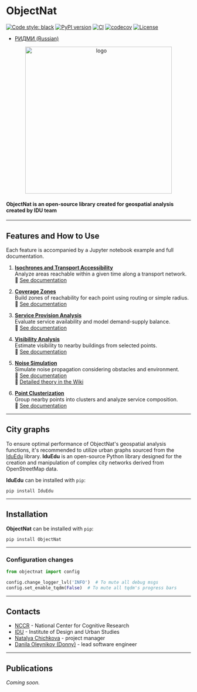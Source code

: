 # ObjectNat

[![Code style: black](https://img.shields.io/badge/code%20style-black-000000.svg)](https://github.com/psf/black)
[![PyPI version](https://img.shields.io/pypi/v/objectnat.svg)](https://pypi.org/project/objectnat/)
[![CI](https://github.com/DDonnyy/ObjectNat/actions/workflows/ci_pipeline.yml/badge.svg)](https://github.com/DDonnyy/ObjecNat/actions/workflows/ci_pipeline.yml)
[![codecov](https://codecov.io/gh/DDonnyy/ObjectNat/graph/badge.svg?token=K6JFSJ02GU)](https://codecov.io/gh/DDonnyy/ObjectNat)
[![License](https://img.shields.io/badge/license-BSD--3--Clause-blue.svg)](https://opensource.org/licenses/MIT)

- [РИДМИ (Russian)](README_ru.md)
<p align="center">
<img src="https://github.com/user-attachments/assets/ed0f226e-1728-4659-9e21-b4d499e703cd" alt="logo" width="400">
</p>

#### **ObjectNat** is an open-source library created for geospatial analysis created by **IDU team**

---

## Features and How to Use

Each feature is accompanied by a Jupyter notebook example and full documentation.

1. **[Isochrones and Transport Accessibility](./examples/isochrone_generator.ipynb)**  
   Analyze areas reachable within a given time along a transport network.  
   📄 [See documentation](https://ddonnyy.github.io/ObjectNat/latest/usage/isochrones.html)

2. **[Coverage Zones](./examples/coverage_zones.ipynb)**  
   Build zones of reachability for each point using routing or simple radius.  
   📄 [See documentation](https://ddonnyy.github.io/ObjectNat/latest/usage/coverage.html)

3. **[Service Provision Analysis](./examples/calculate_provision.ipynb)**  
   Evaluate service availability and model demand-supply balance.  
   📄 [See documentation](https://ddonnyy.github.io/ObjectNat/latest/usage/provision.html)

4. **[Visibility Analysis](./examples/visibility_analysis.ipynb)**  
   Estimate visibility to nearby buildings from selected points.  
   📄 [See documentation](https://ddonnyy.github.io/ObjectNat/latest/usage/visibility.html)

5. **[Noise Simulation](./examples/noise_simulation.ipynb)**  
   Simulate noise propagation considering obstacles and environment.  
   📄 [See documentation](https://ddonnyy.github.io/ObjectNat/latest/usage/noise.html)  
   🔗 [Detailed theory in the Wiki](https://github.com/DDonnyy/ObjectNat/wiki/Noise-simulation)

6. **[Point Clusterization](./examples/point_clusterization.ipynb)**  
   Group nearby points into clusters and analyze service composition.  
   📄 [See documentation](https://ddonnyy.github.io/ObjectNat/latest/usage/clustering.html)

---

## City graphs

To ensure optimal performance of ObjectNat's geospatial analysis functions, it's recommended to utilize urban graphs sourced from the [IduEdu](https://github.com/DDonnyy/IduEdu) library.
**IduEdu** is an open-source Python library designed for the creation and manipulation of complex city networks derived from OpenStreetMap data. 

**IduEdu** can be installed with ``pip``:
```
pip install IduEdu
```
---

## Installation

**ObjectNat** can be installed with ``pip``:

```
pip install ObjectNat
```

---

### Configuration changes

```python
from objectnat import config

config.change_logger_lvl('INFO')  # To mute all debug msgs
config.set_enable_tqdm(False)  # To mute all tqdm's progress bars
```

---

## Contacts

- [NCCR](https://actcognitive.org/) - National Center for Cognitive Research
- [IDU](https://idu.itmo.ru/) - Institute of Design and Urban Studies
- [Natalya Chichkova](https://t.me/nancy_nat) - project manager
- [Danila Oleynikov (Donny)](https://t.me/ddonny_dd) - lead software engineer

---

## Publications

_Coming soon._